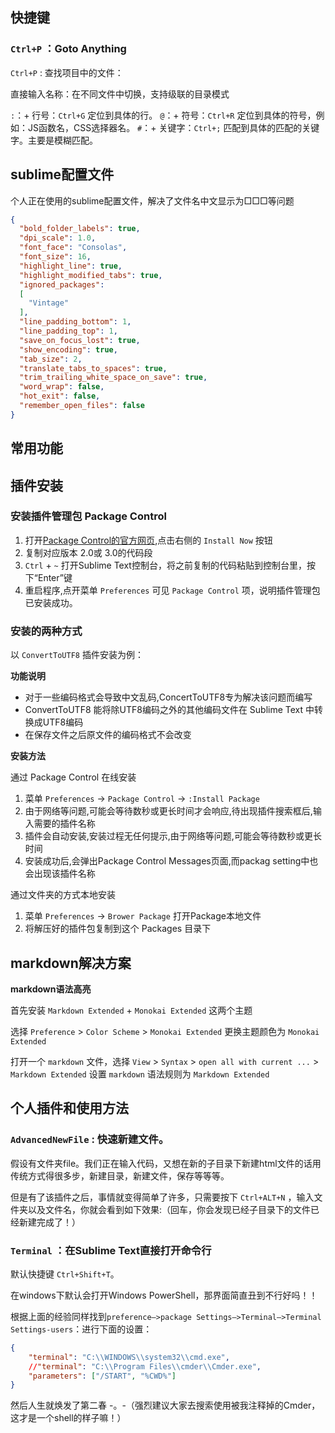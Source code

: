## 快捷键

### `Ctrl+P` ：Goto Anything

`Ctrl+P` : 查找项目中的文件：

直接输入名称：在不同文件中切换，支持级联的目录模式

`:`：+ 行号：`Ctrl+G` 定位到具体的行。
`@`：+ 符号：`Ctrl+R` 定位到具体的符号，例如：JS函数名，CSS选择器名。
`#`：+ 关键字：`Ctrl+;` 匹配到具体的匹配的关键字。主要是模糊匹配。


## sublime配置文件

个人正在使用的sublime配置文件，解决了文件名中文显示为□□□等问题

```json
{
  "bold_folder_labels": true,
  "dpi_scale": 1.0,
  "font_face": "Consolas",
  "font_size": 16,
  "highlight_line": true,
  "highlight_modified_tabs": true,
  "ignored_packages":
  [
    "Vintage"
  ],
  "line_padding_bottom": 1,
  "line_padding_top": 1,
  "save_on_focus_lost": true,
  "show_encoding": true,
  "tab_size": 2,
  "translate_tabs_to_spaces": true,
  "trim_trailing_white_space_on_save": true,
  "word_wrap": false,
  "hot_exit": false,
  "remember_open_files": false
}
```
## 常用功能


## 插件安装

### 安装插件管理包 Package Control

1. 打开[Package Control的官方网页](https://packagecontrol.io/),点击右侧的 `Install Now` 按钮
2. 复制对应版本 2.0或 3.0的代码段
3. `Ctrl` + `~` 打开Sublime Text控制台，将之前复制的代码粘贴到控制台里，按下“Enter”键
4. 重启程序,点开菜单 `Preferences` 可见 `Package Control` 项，说明插件管理包已安装成功。

### 安装的两种方式

以 `ConvertToUTF8` 插件安装为例：

**功能说明**

 * 对于一些编码格式会导致中文乱码,ConcertToUTF8专为解决该问题而编写
 * ConvertToUTF8 能将除UTF8编码之外的其他编码文件在 Sublime Text 中转换成UTF8编码
 * 在保存文件之后原文件的编码格式不会改变

**安装方法**

通过 Package Control 在线安装

1. 菜单 `Preferences` -> `Package Control` -> `:Install Package`
2. 由于网络等问题,可能会等待数秒或更长时间才会响应,待出现插件搜索框后,输入需要的插件名称
3. 插件会自动安装,安装过程无任何提示,由于网络等问题,可能会等待数秒或更长时间
4. 安装成功后,会弹出Package Control Messages页面,而packag setting中也会出现该插件名称

通过文件夹的方式本地安装

1. 菜单 `Preferences` -> `Brower Package` 打开Package本地文件
2. 将解压好的插件包复制到这个 Packages 目录下

## markdown解决方案

**markdown语法高亮**

首先安装 `Markdown Extended` + `Monokai Extended` 这两个主题

选择 `Preference` > `Color Scheme` > `Monokai Extended` 更换主题颜色为 `Monokai Extended`

打开一个 `markdown` 文件，选择 `View` > `Syntax` > `open all with current ...` > `Markdown Extended` 设置 `markdown` 语法规则为 `Markdown Extended`

## 个人插件和使用方法

### `AdvancedNewFile` : 快速新建文件。

假设有文件夹file。我们正在输入代码，又想在新的子目录下新建html文件的话用传统方式得很多步，新建目录，新建文件，保存等等等。

但是有了该插件之后，事情就变得简单了许多，只需要按下 `Ctrl+ALT+N` ，输入文件夹以及文件名，你就会看到如下效果:（回车，你会发现已经子目录下的文件已经新建完成了！）

### `Terminal` ：在Sublime Text直接打开命令行

默认快捷键 `Ctrl+Shift+T`。

在windows下默认会打开Windows PowerShell，那界面简直丑到不行好吗！！

根据上面的经验同样找到`preference–>package Settings–>Terminal–>Terminal Settings-users`：进行下面的设置：

```json
{
    "terminal": "C:\\WINDOWS\\system32\\cmd.exe",
    //"terminal": "C:\\Program Files\\cmder\\Cmder.exe",
    "parameters": ["/START", "%CWD%"]
}
```


然后人生就焕发了第二春 -。-（强烈建议大家去搜索使用被我注释掉的Cmder，这才是一个shell的样子嘛！）